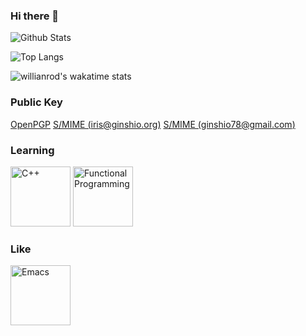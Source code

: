 ### Hi there 👋

<!--
**GinShio/GinShio** is a ✨ _special_ ✨ repository because its `README.md` (this file) appears on your GitHub profile.

Here are some ideas to get you started:

- 🔭 I’m currently working on ...
- 🌱 I’m currently learning ...
- 👯 I’m looking to collaborate on ...
- 🤔 I’m looking for help with ...
- 💬 Ask me about ...
- 📫 How to reach me: ...
- 😄 Pronouns: ...
- ⚡ Fun fact: ...
-->

![Github Stats](https://github-readme-stats.vercel.app/api?username=GinShio&show_icons=true&theme=synthwave&count_private=true)

![Top Langs](https://github-readme-stats.vercel.app/api/top-langs/?username=GinShio&layout=compact&hide=html,javascript,css)

![willianrod's wakatime stats](https://github-readme-stats.vercel.app/api/wakatime?username=GinShio)



### Public Key

[OpenPGP](https://github.com/GinShio/GinShio/blob/master/pgp_public_key)
[S/MIME (iris@ginshio.org)](https://github.com/GinShio/GinShio/blob/master/iris_smime_public_key)
[S/MIME (ginshio78@gmail.com)](https://github.com/GinShio/GinShio/blob/master/gmail_smime_public_key)



### Learning

<img height="96" src="https://upload.wikimedia.org/wikipedia/commons/1/18/ISO_C%2B%2B_Logo.svg" title="C++" />
<img height="96" src="https://upload.wikimedia.org/wikipedia/commons/3/3a/Greek_lc_lamda_thin.svg" title="Functional Programming" />



### Like

<img height="96" src="https://upload.wikimedia.org/wikipedia/commons/0/08/EmacsIcon.svg" title="Emacs" />
